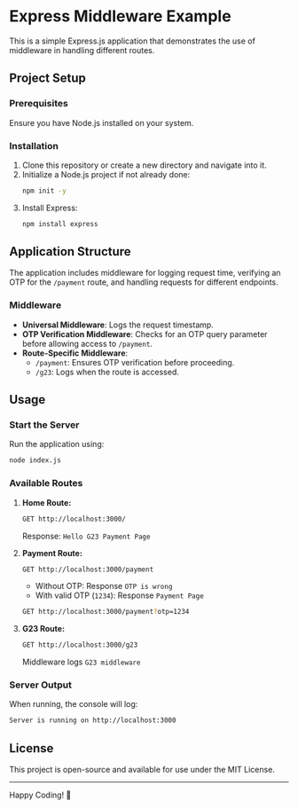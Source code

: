 # Express Middleware Example

This is a simple Express.js application that demonstrates the use of middleware in handling different routes.

## Project Setup

### Prerequisites
Ensure you have Node.js installed on your system.

### Installation
1. Clone this repository or create a new directory and navigate into it.
2. Initialize a Node.js project if not already done:
   ```sh
   npm init -y
   ```
3. Install Express:
   ```sh
   npm install express
   ```

## Application Structure
The application includes middleware for logging request time, verifying an OTP for the `/payment` route, and handling requests for different endpoints.

### Middleware
- **Universal Middleware**: Logs the request timestamp.
- **OTP Verification Middleware**: Checks for an OTP query parameter before allowing access to `/payment`.
- **Route-Specific Middleware**:
  - `/payment`: Ensures OTP verification before proceeding.
  - `/g23`: Logs when the route is accessed.

## Usage

### Start the Server
Run the application using:
```sh
node index.js
```

### Available Routes

1. **Home Route:**
   ```sh
   GET http://localhost:3000/
   ```
   Response: `Hello G23 Payment Page`

2. **Payment Route:**
   ```sh
   GET http://localhost:3000/payment
   ```
   - Without OTP: Response `OTP is wrong`
   - With valid OTP (`1234`): Response `Payment Page`
   ```sh
   GET http://localhost:3000/payment?otp=1234
   ```

3. **G23 Route:**
   ```sh
   GET http://localhost:3000/g23
   ```
   Middleware logs `G23 middleware`

### Server Output
When running, the console will log:
```sh
Server is running on http://localhost:3000
```

## License
This project is open-source and available for use under the MIT License.

---
Happy Coding! 🚀

